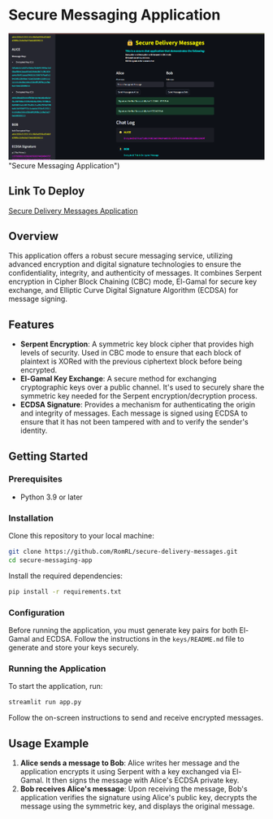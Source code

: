 
# Secure Messaging Application
![Secure Messaging App Interface](https://github.com/RomRL/secure-delivery-messages/blob/main/ScreenShot.png) "Secure Messaging Application")

## Link To Deploy

[Secure Delivery Messages Application](https://secure-delivery-messages.onrender.com)

## Overview

This application offers a robust secure messaging service, utilizing advanced encryption and digital signature technologies to ensure the confidentiality, integrity, and authenticity of messages. It combines Serpent encryption in Cipher Block Chaining (CBC) mode, El-Gamal for secure key exchange, and Elliptic Curve Digital Signature Algorithm (ECDSA) for message signing.

## Features

- **Serpent Encryption**: A symmetric key block cipher that provides high levels of security. Used in CBC mode to ensure that each block of plaintext is XORed with the previous ciphertext block before being encrypted.
- **El-Gamal Key Exchange**: A secure method for exchanging cryptographic keys over a public channel. It's used to securely share the symmetric key needed for the Serpent encryption/decryption process.
- **ECDSA Signature**: Provides a mechanism for authenticating the origin and integrity of messages. Each message is signed using ECDSA to ensure that it has not been tampered with and to verify the sender's identity.

## Getting Started

### Prerequisites

- Python 3.9 or later


### Installation

Clone this repository to your local machine:

```bash
git clone https://github.com/RomRL/secure-delivery-messages.git
cd secure-messaging-app
```

Install the required dependencies:

```bash
pip install -r requirements.txt
```

### Configuration

Before running the application, you must generate key pairs for both El-Gamal and ECDSA. Follow the instructions in the `keys/README.md` file to generate and store your keys securely.

### Running the Application

To start the application, run:

```bash
streamlit run app.py
```

Follow the on-screen instructions to send and receive encrypted messages.

## Usage Example

1. **Alice sends a message to Bob**: Alice writes her message and the application encrypts it using Serpent with a key exchanged via El-Gamal. It then signs the message with Alice's ECDSA private key.
2. **Bob receives Alice's message**: Upon receiving the message, Bob's application verifies the signature using Alice's public key, decrypts the message using the symmetric key, and displays the original message.

